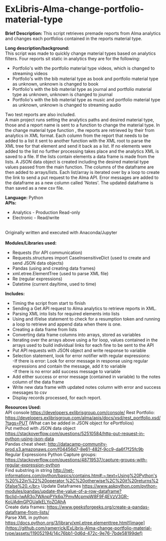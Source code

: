 # ExLibris-Alma-change-portfolio-material-type

<b>Brief Description:</b> This script retrieves premade reports from Alma analytics and changes each portfolios contained in the reports material type.

<b>Long description/background:</b></br>
This script was made to quickly change material types based on analytics filters. Four reports sit static in analytics they are for the following:
<ul>
<li>Portfolio's with the portfolio material type videos, which is changed to streaming videos</li>
<li>Portfolio's with the bib material type as book and portfolio material type as unknown, unknown is changed to book</li>
<li>Portfolio's with the bib material type as journal and portfolio material type as unknown, unknown is changed to journal</li>
<li>Portfolio's with the bib material type as music and portfolio material type as unknown, unknown is changed to streaming audio</li>
</ul>
Two test reports are also included.</br>
A main project runs setting the analytics paths and desired material type, those and a report name is sent to a function to change the material type.
In the change material type function , the reports are retrieved by their from analytics in XML format. Each column from the report that needs to be added to a list it sent to another function with the XML root to parse the XML tree for that element and send it back as a list. If no elements were added to the list no further processing takes place and the analytics XML is saved to a file. If the lists contain elements a data frame is made from the lists. A JSON data object is created including the desired material type values passed from the main function. The columns of the dataframe are then added to arrays/lists. Each list/array is iterated over by a loop to create the link to send a put request to the Alma API. Error messages are added to the dataframe as a new column called 'Notes'. The updated dataframe is than saved as a new csv file.</br>
	
<b>Language:</b> Python</br>
<b>APIs:</b>
<ul>
<li>Analytics - Production Read-only</li>
<li>Electronic - Read/write</li></br>
</ul>
Originally written and executed with Anaconda/Jupyter</br>
</br>
<b>Modules/Libraries used:</b>
<ul>
<li>Requests (for API communication)</li>
<li>Requests.structures import CaseInsensitiveDict (used to create and send JSON data objects)</li>
<li>Pandas (using and creating data frames)</li>
<li>xml.etree.ElementTree (used to parse XML file)</li>
<li>Re (regular expressions)</li>
<li>Datetime (current day/time, used to time)</li>
</ul>

<b>Includes:</b>
<ul>
<li>Timing the script from start to finish</li>
<li>Sending a Get API request to Alma analytics to retrieve reports in XML.</li>
<li>Parsing XML into lists for required elements into lists</li>
<li>Using and if/else statement to check for a resumption token and running a loop to retrieve and append data when there is one.</li>
<li>Creating a data frame from lists</li>
<li>Converting data frame columns into arrays, stored as variables</li>
<li>Iterating over the arrays above using a for loop, values contained in the arrays used to build individual links for each fine to be sent to the API</li>
<li>Put API requests with JSON object and write response to variable</li>
<li>Selection statement, look for error notifier with regular expressions:</li>
		-If there is error: Look for error message in response using regular expressions and contain the message, add it to variable</br>
		-If there is no error add success message to variable
<li>Add either success or error message (contained in variable) to the notes column of the data frame</li>
<li>Write new data frame with updated notes column with error and success messages to csv</li>
<li>Display records processed, for each report.</li>
 </ul>

<b>Resources Used:</b></br>
API console https://developers.exlibrisgroup.com/console/
Rest Portfolio: https://developers.exlibrisgroup.com/alma/apis/docs/xsd/rest_portfolio.xsd/?tags=PUT (What can be added in JSON object for ePortfolios)</br>
Put method with JSON data object https://stackoverflow.com/questions/52510584/http-put-request-in-python-using-json-data</br>
Pandas cheat sheet: http://datacamp-community-prod.s3.amazonaws.com/f04456d7-8e61-482f-9cc9-da6f7f25fc9b</br>
Regular Expressions Python Capture groups: https://stackoverflow.com/questions/48719537/capture-groups-with-regular-expression-python</br>
Find substring in string http://net-informations.com/python/basics/contains.htm#:~:text=Using%20Python's%20%22in%22%20operator,%2C%20otherwise%2C%20it%20returns%20false%20.</br>
Update Dataframes https://www.askpython.com/python-modules/pandas/update-the-value-of-a-row-dataframe?fbclid=IwAR3o7WAnpPYk6q7PmyMcpmpW8F9F4EVzV3GR-KoUAdmGPOUaIkELYoZOAhA</br>
Create data frames: https://www.geeksforgeeks.org/create-a-pandas-dataframe-from-lists/</br>
Parse XML in python: https://docs.python.org/3/library/xml.etree.elementtree.html![image](https://github.com/ramerrick/ExLibris-Alma-change-portfolio-material-type/assets/119052194/14c76bb1-0d6d-472c-9e76-7bde58199def)</br>
